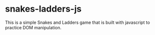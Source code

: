# snakes-ladders-js
This is a simple Snakes and Ladders game that is built with javascript to practice DOM manipulation.
